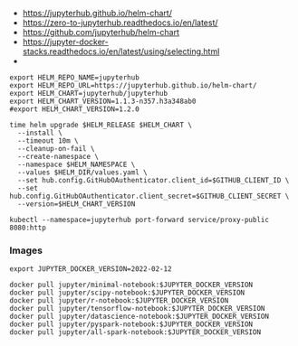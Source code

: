
* https://jupyterhub.github.io/helm-chart/
* https://zero-to-jupyterhub.readthedocs.io/en/latest/
* https://github.com/jupyterhub/helm-chart
* https://jupyter-docker-stacks.readthedocs.io/en/latest/using/selecting.html
* 

~~~shell
export HELM_REPO_NAME=jupyterhub
export HELM_REPO_URL=https://jupyterhub.github.io/helm-chart/
export HELM_CHART=jupyterhub/jupyterhub
export HELM_CHART_VERSION=1.1.3-n357.h3a348ab0
#export HELM_CHART_VERSION=1.2.0

time helm upgrade $HELM_RELEASE $HELM_CHART \
  --install \
  --timeout 10m \
  --cleanup-on-fail \
  --create-namespace \
  --namespace $HELM_NAMESPACE \
  --values $HELM_DIR/values.yaml \
  --set hub.config.GitHubOAuthenticator.client_id=$GITHUB_CLIENT_ID \
  --set hub.config.GitHubOAuthenticator.client_secret=$GITHUB_CLIENT_SECRET \
  --version=$HELM_CHART_VERSION

kubectl --namespace=jupyterhub port-forward service/proxy-public 8080:http
~~~

### Images
~~~shell
export JUPYTER_DOCKER_VERSION=2022-02-12

docker pull jupyter/minimal-notebook:$JUPYTER_DOCKER_VERSION
docker pull jupyter/scipy-notebook:$JUPYTER_DOCKER_VERSION
docker pull jupyter/r-notebook:$JUPYTER_DOCKER_VERSION
docker pull jupyter/tensorflow-notebook:$JUPYTER_DOCKER_VERSION
docker pull jupyter/datascience-notebook:$JUPYTER_DOCKER_VERSION
docker pull jupyter/pyspark-notebook:$JUPYTER_DOCKER_VERSION
docker pull jupyter/all-spark-notebook:$JUPYTER_DOCKER_VERSION
~~~